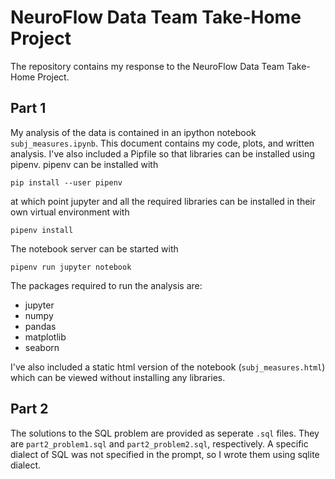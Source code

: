 # NeuroFlow Data Team Take-Home Project

The repository contains my response to the NeuroFlow Data Team Take-Home
Project.

## Part 1
My analysis of the data is contained in an ipython notebook
`subj_measures.ipynb`. This document contains my code, plots, and written
analysis. I've also included a Pipfile so that libraries can be installed using
pipenv. pipenv can be installed with

`pip install --user pipenv`

at which point jupyter and all the required libraries can be installed in their
own virtual environment with 

`pipenv install`

The notebook server can be started with

`pipenv run jupyter notebook`

The packages required to run the analysis are:

* jupyter
* numpy
* pandas
* matplotlib
* seaborn

I've also included a static html version of the notebook (`subj_measures.html`)
which can be viewed without installing any libraries.

## Part 2
The solutions to the SQL problem are provided as seperate `.sql` files. They are
`part2_problem1.sql` and `part2_problem2.sql`, respectively. A specific dialect
of SQL was not specified in the prompt, so I wrote them using sqlite dialect.
